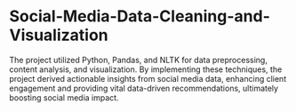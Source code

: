 # Social-Media-Data-Cleaning-and-Visualization
The project utilized Python, Pandas, and NLTK for data preprocessing, content analysis, and visualization. By implementing these techniques, the project derived actionable insights from social media data, enhancing client engagement and providing vital data-driven recommendations, ultimately boosting social media impact.

